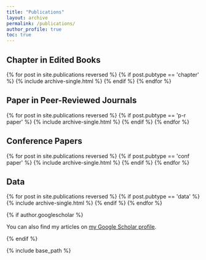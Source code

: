 ```yaml
---
title: "Publications"
layout: archive
permalink: /publications/
author_profile: true
toc: true
---
```


<section class="page__content" itemprop="text">

<h2>Chapter in Edited Books</h2>
{% for post in site.publications reversed %}
  {% if post.pubtype == 'chapter' %}
    {% include archive-single.html %}
  {% endif %}
{% endfor %}

<h2>Paper in Peer-Reviewed Journals</h2>
{% for post in site.publications reversed %}
  {% if post.pubtype == 'p-r paper' %}
    {% include archive-single.html %}
  {% endif %}
{% endfor %}

<h2>Conference Papers</h2>
{% for post in site.publications reversed %}
  {% if post.pubtype == 'conf paper' %}
    {% include archive-single.html %}
  {% endif %}
{% endfor %}

<h2>Data</h2>
{% for post in site.publications reversed %}
  {% if post.pubtype == 'data' %}
    {% include archive-single.html %}
  {% endif %}
{% endfor %}

{% if author.googlescholar %}
  <p>You can also find my articles on <u><a href="{{author.googlescholar}}">my Google Scholar profile</a></u>.</p>
{% endif %}

{% include base_path %}
